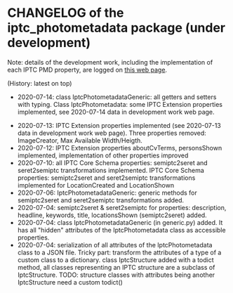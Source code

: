# CHANGELOG of the iptc_photometadata package (under development)

Note: details of the development work, including the implementation of each IPTC PMD property, are logged on [this web page](https://docs.google.com/spreadsheets/d/e/2PACX-1vTFUFwH3Qqu3EZ_m6EJgCY5P1c88aTJMJEm9oQ7rdp_agy-K3-Lf2xKUxC8dpBi2UqVes3X3Hfy5tx5/pubhtml).

(History: latest on top)

+ 2020-07-14: class IptcPhotometadataGeneric: all getters and setters with typing. Class IptcPhotometadata: some IPTC Extension properties implemented, see 2020-07-14 data in development work web page.
* 2020-07-13: IPTC Extension properties implemented (see 2020-07-13 data in development work web page). Three properties removed: ImageCreator, Max Available Width/Heigth.
* 2020-07-12: IPTC Extension properties aboutCvTerms, personsShown implemented, implementation of other properties improved
* 2020-07-10: all IPTC Core Schema properties: semiptc2seret and seret2semiptc transformations implemented. IPTC Core Schema properties: semiptc2seret and seret2semiptc transformations implemented for LocationCreated and LocationShown 
* 2020-07-06: IptcPhotometadataGeneric: generic methods for semiptc2seret and seret2semiptc transformations added.
* 2020-07-04: semiptc2seret & seret2semiptc for properties: description, headline, keywords, title, locationsShown (semiptc2seret) added.
* 2020-07-04: class IptcPhotometadataGeneric (in generic.py) added. It has all "hidden" attributes of the IptcPhotometadata class as accessible properties.
* 2020-07-04: serialization of all attributes of the IptcPhotometadata class to a JSON file. Tricky part: transform the attributes of a type of a custom class to a dictionary. class IptcStructure added with a todict method, all classes representing an IPTC structure are a subclass of IptcStructure. TODO: structure classes with attributes being another IptcStructure need a custom todict()
